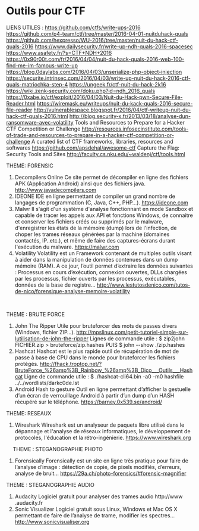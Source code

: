 Outils pour CTF
===============

LIENS UTILES :
https://github.com/ctfs/write-ups-2016
https://github.com/p4-team/ctf/tree/master/2016-04-01-nuitduhack-quals
https://github.com/hexpresso/WU-2016/tree/master/nuit-du-hack-ctf-quals-2016
https://www.dailysecurity.fr/write-up-ndh-quals-2016-spacesec
https://www.asafety.fr/?s=CTF+NDH+2016
https://0x90r00t.com/fr/2016/04/04/nuit-du-hack-quals-2016-web-100-find-me-im-famous-write-up
https://blog.0daylabs.com/2016/04/03/unserialize-php-object-injection
https://securite.intrinsec.com/2016/04/03/write-up-nuit-du-hack-2016-ctf-quals-matriochka-step-4
https://ungeek.fr/ctf-nuit-du-hack-2k16
https://wiki.zenk-security.com/doku.php?id=ndh_2016_quals
https://0xabe.io/ctf/exploit/2016/04/03/Nuit-du-Hack-pwn-Secure-File-Reader.html
https://wiremask.eu/writeups/nuit-du-kack-quals-2016-secure-file-reader
http://vulnerablespace.blogspot.fr/2016/04/ctf-writeup-nuit-du-hack-ctf-quals-2016.html
http://blog.security-x.fr/2013/03/18/analyse-dun-ransomware-avec-volatility
Tools and Resources to Prepare for a Hacker CTF Competition or Challenge
http://resources.infosecinstitute.com/tools-of-trade-and-resources-to-prepare-in-a-hacker-ctf-competition-or-challenge
A curated list of CTF frameworks, libraries, resources and softwares
https://github.com/apsdehal/awesome-ctf
Capture the Flag: Security Tools and Sites
http://faculty.cs.nku.edu/~waldenj/ctf/tools.html
 

THEME: FORENSIC
1.	Decompilers Online
Ce site permet de décompiler en ligne des fichiers APK (Application Android) ainsi que des fichiers java.
http://www.javadecompilers.com
2.	IDEONE
IDE en ligne permettant de compiler un grand nombre de langages de programmation (C, Java, C++, PHP…).
https://ideone.com
3.	Malwr
Il s'agit d'un système d'analyse fonctionnant en mode Sandbox et capable de tracer les appels aux API et fonctions Windows, de connaitre et conserver les fichiers créés ou supprimés par le malware, d'enregistrer les états de la mémoire (dump) lors de l'infection, de choper les trames réseaux générées par la machine (domaines contactés, IP..etc.), et même de faire des captures-écrans durant l'exécution du malware.
https://malwr.com
4.	Volatility
Volatility est un Framework contenant de multiples outils visant à aider dans la manipulation de données contenues dans un dump mémoire (RAM). A ce jour, l’outil permet d’extraire les données suivantes : Processus en cours d’exécution, connexion ouvertes, DLLs chargées par les processus, fichier ouverts par les processus, exécutables, données de la base de registre…
http://www.lestutosdenico.com/tutos-de-nico/forensique-analyse-memoire-volatility

 

THEME : BRUTE FORCE
1.	John The Ripper
Utile pour bruteforcer des mots de passes divers (Windows, fichier ZIP…).
http://mpslinux.com/petit-tutoriel-simple-sur-lutilisation-de-john-the-ripper
Lignes de commande utile :
$ zip2john FICHIER.zip > bruteforce/zip.hashes
PUIS
$ john --show ./zip.hashes
2.	Hashcat
Hashcat est le plus rapide outil de récupération de mot de passe à base de CPU dans le monde pour bruteforcer les fichiers protégés.
http://fhack.troptop.net/?BruteForce_%26amp%3B_Rainbow_%26amp%3B_Dico___Outils___Hashcat
Ligne de commande utile :
 $ ./hashcat-cli64.bin -a0  -m0 hashfile ../../wordlists/darkc0de.lst
3.	Android Hash to gesture
Outil en ligne permettant d’afficher la gestuelle d’un écran de verrouillage Android à partir d’un dump d’un HASH récupéré sur le téléphone.
https://barney.0x539.se/android/

THEME: RESEAUX
1.	Wireshark
Wireshark est un analyseur de paquets libre utilisé dans le dépannage et l'analyse de réseaux informatiques, le développement de protocoles, l'éducation et la rétro-ingénierie.
https://www.wireshark.org

 
THEME : STEGANOGRAPHIE PHOTO
1.	Forensically
Forensically est un site en ligne très pratique pour faire de l’analyse d’image : détection de copie, de pixels modifiés, d’erreurs, analyse de bruit…
https://29a.ch/photo-forensics/#forensic-magnifier

THEME : STEGANOGRAPHIE AUDIO
1.	Audacity
Logiciel gratuit pour analyser des trames audio
http://www .audacity.fr
2.	Sonic Visualizer
Logiciel gratuit sous Linux, Windows et Mac OS X permettant de faire de l’analyse de trame, modifier les spectres…
http://www.sonicvisualiser.org

